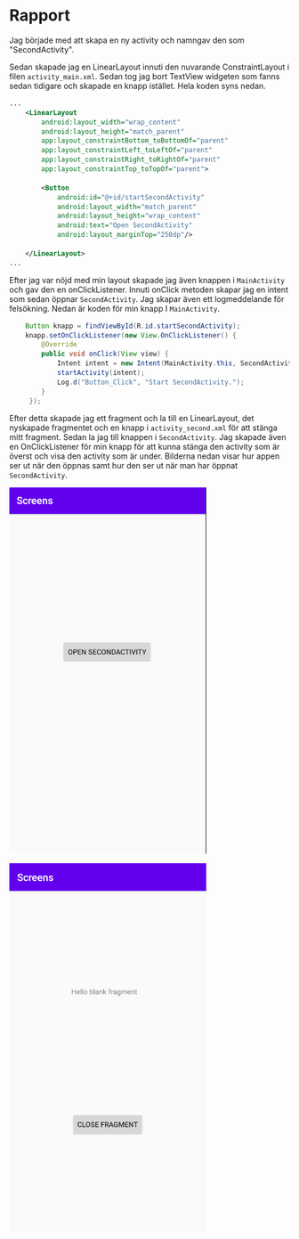 # Rapport

Jag började med att skapa en ny activity och namngav den som "SecondActivity".

Sedan skapade jag en LinearLayout innuti den nuvarande ConstraintLayout i filen `activity_main.xml`. Sedan tog jag bort TextView widgeten som fanns sedan tidigare och skapade en knapp istället. Hela koden syns nedan.

```xml
...
    <LinearLayout
        android:layout_width="wrap_content"
        android:layout_height="match_parent"
        app:layout_constraintBottom_toBottomOf="parent"
        app:layout_constraintLeft_toLeftOf="parent"
        app:layout_constraintRight_toRightOf="parent"
        app:layout_constraintTop_toTopOf="parent">

        <Button
            android:id="@+id/startSecondActivity"
            android:layout_width="match_parent"
            android:layout_height="wrap_content"
            android:text="Open SecondActivity"
            android:layout_marginTop="250dp"/>

    </LinearLayout>
...
```

Efter jag var nöjd med min layout skapade jag även knappen i `MainActivity` och gav den en onClickListener. Innuti onClick metoden skapar jag en intent som sedan öppnar `SecondActivity`. Jag skapar även ett logmeddelande för felsökning. Nedan är koden för min knapp I `MainActivity`.
```java
    Button knapp = findViewById(R.id.startSecondActivity);
    knapp.setOnClickListener(new View.OnClickListener() {
        @Override
        public void onClick(View view) {
            Intent intent = new Intent(MainActivity.this, SecondActivity.class);
            startActivity(intent);
            Log.d("Button_Click", "Start SecondActivity.");
        }
     });
```
Efter detta skapade jag ett fragment och la till en LinearLayout, det nyskapade fragmentet och en knapp i `activity_second.xml` för att stänga mitt fragment. Sedan la jag till knappen i `SecondActivity`. Jag skapade även en OnClickListener för min knapp för att kunna stänga den activity som är överst och visa den activity som är under. Bilderna nedan visar hur appen ser ut när den öppnas samt hur den ser ut när man har öppnat `SecondActivity`.

![MainActivity](screenshot_1.png)

![SecondActivity](screenshot_2.png)
